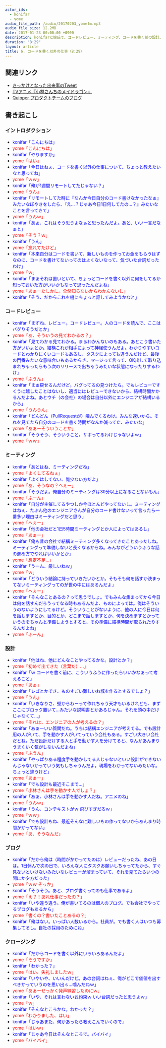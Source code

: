 ```yaml
---
actor_ids:
  - konifar
  - yome
audio_file_path: /audio/20170203_yomefm.mp3
audio_file_size: 12.2MB
date: 2017-01-23 00:00:00 +0900
description: konifarと嫁氏で、コードレビュー、ミーティング、コードを書く前の設計、会社ブログなどについて話しました。
duration: "8:29"
layout: article
title: 6. コードを書く以外の仕事（8:29）
---
```


## 関連リンク
- [きっかけとなった出来事のTweet](https://twitter.com/konifar/status/826368279786643456)
- [TVアニメ『小林さんちのメイドラゴン』](http://maidragon.jp/)
- [Quipper プロダクトチームのブログ](http://quipper.hatenablog.com/)

## 書き起こし

### イントロダクション
- <font color="blue">konifar「こんにちは」</font>
- <font color="red">yome「こんにちは」</font>
- <font color="blue">konifar「やりますか」</font>
- <font color="red">yome「はい」</font>
- <font color="blue">konifar「今日はねぇ、コードを書く以外の仕事について、ちょっと教えたいなと思ってね」</font>
- <font color="red">yome「ｗｗ」</font>
- <font color="blue">konifar「俺が1週間リモートしてたじゃない？」</font>
- <font color="red">yome「うん」</font>
- <font color="blue">konifar「リモートしてた時に『なんか今日自分のコード書けなかったなぁ』みたいなぼやきをしたら、『え…？じゃあ今日1日何してたの…？』みたいなことを言ってきて」</font>
- <font color="red">yome「うんｗ」</font>
- <font color="blue">konifar「あぁ、これはそう思うよなぁと思ったんだよ。あと、いい一言だなぁと」</font>
- <font color="red">yome「そう？ｗ」</font>
- <font color="blue">konifar「うん」</font>
- <font color="red">yome「忘れてたけど」</font>
- <font color="blue">konifar「本来自分はコードを書いて、新しいものを作ってお金をもらうはずなのに、コードを書けてないってのはよくないなって、気づいた台詞だったわけ」</font>
- <font color="red">yome「ｗ」</font>
- <font color="blue">konifar「まぁそれは置いといて、ちょっとコードを書く以外に何をしてるか知っておいた方がいいかもなって思ったんだよね」</font>
- <font color="red">yome「あぁーたしかに。全然知らないからわかんないし」</font>
- <font color="blue">konifar「そう、だからこれを機にちょっと話してみようかなと」</font>


### コードレビュー
- <font color="blue">konifar「まずね、レビュー。コードレビュー。人のコードを読んで、ここはバグりそうだとか」</font>
- <font color="red">yome「あ、そういうの見てわかるの？」</font>
- <font color="blue">konifar「見てわかる見てわかる。まぁわかんないのもある。あとこう書いた方がいいよとか。結構これが相手によって神経使うんだよ。わかりやすいコードとわかりにくいコードもあるし、タスクによっても違うんだけど、最後の門番みたいな意味合いもあるからさ、マージって言って、OK出して取り込まれちゃったらもう次のリリースで出ちゃうみたいな状態になったりするわけ」</font>
- <font color="red">yome「ふうん」</font>
- <font color="blue">konifar「まぁ戻せるんだけど。バグってるの見つけたら。でもレビューですくうに越したことはないし、適当にはレビューできないから、結構時間かかるんだよね。あとウチ（の会社）の場合は自分以外にエンジニアが結構いるから」</font>
- <font color="red">yome「うんうん」</font>
- <font color="blue">konifar「どんどん（PullRequestが）飛んでくるわけ。みんな速いから。それを見てたら自分のコードを書く時間がなんか減ってた、みたいな」</font>
- <font color="red">yome「あぁーそういうことか」</font>
- <font color="blue">konifar「そうそう、そういうこと。サボってるわけじゃないよｗ」</font>
- <font color="red">yome「ｗｗ」</font>

### ミーティング
- <font color="blue">konifar「あとはね、ミーティングだね」</font>
- <font color="red">yome「よくしてるねぇ」</font>
- <font color="blue">konifar「よくはしてない、俺少ない方だよ」</font>
- <font color="red">yome「あ、そうなの？へぇー」</font>
- <font color="blue">konifar「そうだよ。俺自分のミーティングは30分以上になることないもん」</font>
- <font color="red">yome「ふーん」</font>
- <font color="blue">konifar「自分が主催してるやつしか今ほとんどやってないし。ミーティングはねぇ、たぶん他のエンジニアさんが自分のコード書けないって言ったら一番多い理由はミーティングだと思う」</font>
- <font color="red">yome「へぇー」</font>
- <font color="blue">konifar「他の会社だと1日5時間ミーティングとか人によってはあるし」</font>
- <font color="red">yome「あぁー」</font>
- <font color="blue">konifar「俺も昔の会社で結構ミーティング多くなってきたことあったしね。ミーティングって準備しないと長くなるからね。みんながどういうふうな話の進め方でやればいいかとか」</font>
- <font color="red">yome「想定不足…」</font>
- <font color="blue">konifar「うーん、厳しいねｗ」</font>
- <font color="red">yome「ｗ」</font>
- <font color="blue">konifar「どういう結論に持っていきたいかとか。そもそも何を話すか決まってないミーティングってのが世の中にはあるんだよ」</font>
- <font color="red">yome「へぇー」</font>
- <font color="blue">konifar「そんなことあるの？って思うでしょ。でもみんな集まってから今日は何を話すんだろうってなる時もあるんだよ、ものによっては。俺はそういうのないようにしてるけど。そういうことがないように、他の人に今日は何を話しますとか、目的とか、どこまで話しますとか、何を決めますとかっていうのをちゃんと準備しようとすると、その準備に結構時間が取られたりするんだよね」</font>
- <font color="red">yome「ふーん」</font>

### 設計
- <font color="blue">konifar「他はね、他にどんなことやってるかな。設計とか？」</font>
- <font color="red">yome「初めて出てきた（言葉だ）…」</font>
- <font color="blue">konifar「ｗ コードを書く前に、こういうふうに作ったらいいかなぁって考えること」</font>
- <font color="red">yome「あぁ」</font>
- <font color="blue">konifar「レゴとかでさ、ものすごい難しいお城を作るとするでしょ？」</font>
- <font color="red">yome「うん」</font>
- <font color="blue">konifar「いきなりさ、壁からわーって作れちゃう天才もいるけれども、まずここにブロック置いて…みたいな説明書とかあるじゃん。それを頭の中だけじゃなくて…」</font>
- <font color="red">yome「それは、エンジニアの人が考えるの？」</font>
- <font color="blue">konifar「あぁーいい質問だね。うちは結構エンジニアが考えてる。でも設計用の人がいて、手を動かす人がいてっていう会社もある。すごい大きい会社だとね。ただ設計だけする人と手を動かす人を分けてると、なんかあんまりうまくいく気がしないんだよね」</font>
- <font color="red">yome「ふうん」</font>
- <font color="blue">konifar「やっぱりある程度手を動かしてる人じゃないといい設計ができないんじゃないかっていう気もしちゃうんだよ。現場をわかってないみたいな。ちょっと違うけど」</font>
- <font color="red">yome「あぁー」</font>
- <font color="blue">konifar「でも設計も最近そこまで…」</font>
- <font color="red">yome「小林さんは手を動かす人でしょ？」</font>
- <font color="blue">konifar「あぁ、小林さんは手を動かす人だね。アニメのね」</font>
- <font color="red">yome「うんｗ」</font>
- <font color="blue">konifar「うん、コンテキストがｗ 飛びすぎだろｗ」</font>
- <font color="red">yome「ｗｗ」</font>
- <font color="blue">konifar「でも設計もね、最近そんなに難しいもの作ってないからあんまり時間かかってない」</font>
- <font color="red">yome「あ、そうなんだ」</font>

### ブログ
- <font color="blue">konifar「だから俺は（時間がかかってたのは）レビューだったね、あの日は。1日休んで次の日で、いろんな人にタスクお願いしちゃってたから、すぐ見ないといけないみたいなレビューが溜まっていて、それを見てたらいつの間にか夕方だった」</font>
- <font color="red">yome「ｗｗ そっか」</font>
- <font color="blue">konifar「そうそう。あと、ブログ書くってのも仕事であるよ」</font>
- <font color="red">yome「え？！あれ仕事だったの？」</font>
- <font color="blue">konifar「いや違う違う。俺が書いてるのは個人のブログ。でも会社でやってるブログもあるから」</font>
- <font color="red">yome「書くの？書いたことあるの？」</font>
- <font color="blue">konifar「俺はない。いっぱい人数いるから。社員が。でも書く人はいつも募集してるし。自社の採用のためにね」</font>

### クロージング
- <font color="blue">konifar「だからコードを書く以外にいろいろあるんだよ」</font>
- <font color="red">yome「そうですか」</font>
- <font color="blue">konifar「わかった？」</font>
- <font color="red">yome「はい、失礼しましたｗ」</font>
- <font color="blue">konifar「いやいや、いいんだけど。あの台詞はねぇ、俺がどこで価値を出すべきかっていうのを思い出ｓ…噛んだねｗ」</font>
- <font color="red">yome「あぁーせっかく発声練習したのにｗ」</font>
- <font color="blue">konifar「いや、それは言わないお約束ｗ いい台詞だったと思うよｗ」</font>
- <font color="red">yome「ｗ」</font>
- <font color="blue">konifar「そんなところかな。わかった？」</font>
- <font color="red">yome「わかりました、はい」</font>
- <font color="blue">konifar「じゃあまた、何かあったら教えこんでいくので」</font>
- <font color="red">yome「はいｗ」</font>
- <font color="blue">konifar「じゃあ今日はそんなところで。バイバイ」</font>
- <font color="red">yome「バイバイ」</font>
